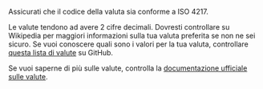 Assicurati che il codice della valuta sia conforme a ISO 4217.

Le valute tendono ad avere 2 cifre decimali. Dovresti controllare su Wikipedia per maggiori informazioni sulla tua valuta preferita se non ne sei sicuro. Se vuoi conoscere quali sono i valori per la tua valuta, controllare [questa lista di valute](https://github.com/xsolla/currency-format/blob/master/currency-format.json) su GitHub.

Se vuoi saperne di più sulle valute, controlla la [documentazione ufficiale sulle valute](https://firefly-iii.readthedocs.io/en/latest/concepts/currencies.html).